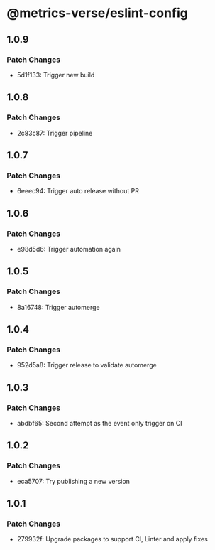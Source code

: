 # @metrics-verse/eslint-config

## 1.0.9

### Patch Changes

- 5d1f133: Trigger new build

## 1.0.8

### Patch Changes

- 2c83c87: Trigger pipeline

## 1.0.7

### Patch Changes

- 6eeec94: Trigger auto release without PR

## 1.0.6

### Patch Changes

- e98d5d6: Trigger automation again

## 1.0.5

### Patch Changes

- 8a16748: Trigger automerge

## 1.0.4

### Patch Changes

- 952d5a8: Trigger release to validate automerge

## 1.0.3

### Patch Changes

- abdbf65: Second attempt as the event only trigger on CI

## 1.0.2

### Patch Changes

- eca5707: Try publishing a new version

## 1.0.1

### Patch Changes

- 279932f: Upgrade packages to support CI, Linter and apply fixes
